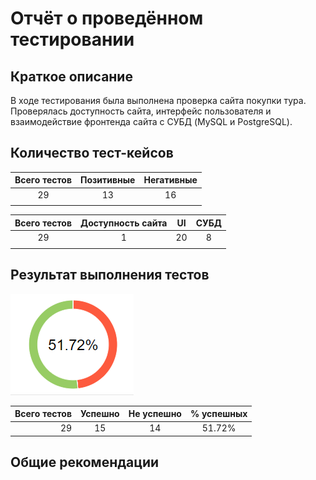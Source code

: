 # Отчёт о проведённом тестировании

## Краткое описание

В ходе тестирования была выполнена проверка сайта покупки тура. Проверялась доступность сайта, интерфейс пользователя и взаимодействие фронтенда сайта с СУБД (MySQL и PostgreSQL).

## Количество тест-кейсов

| Всего тестов | Позитивные | Негативные  |
|:-:|:-:|:-:|
| 29 | 13  | 16 |
|  |  |  |

| Всего тестов | Доступность сайта | UI | СУБД  |
|:-:|:-:|:-:|:-:|
| 29 | 1 | 20  | 8 |
|  |  |  |  |

## Результат выполнения тестов

![](./issues/testDiagr.png)

| Всего тестов | Успешно | Не успешно  | % успешных |
|-:|:-:|:-:|:-:|
| 29 | 15 | 14 | 51.72% |

## Общие рекомендации
